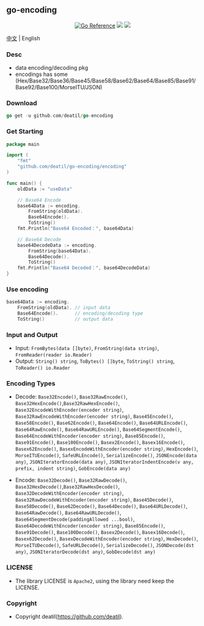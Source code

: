 ## go-encoding

<p align="center">
<a href="https://pkg.go.dev/github.com/deatil/go-encoding" ><img src="https://pkg.go.dev/badge/deatil/go-encoding.svg" alt="Go Reference"></a>
<a href="https://codecov.io/gh/deatil/go-encoding" ><img src="https://codecov.io/gh/deatil/go-encoding/graph/badge.svg?token=SS2Z1IY0XL"/></a>
<img src="https://goreportcard.com/badge/github.com/deatil/go-encoding" />
</p>

[中文](README_CN.md) | English


### Desc

*  data encoding/decoding pkg
*  encodings has some (Hex/Base32/Base36/Base45/Base58/Base62/Base64/Base85/Base91/Base92/Base100/MorseITU/JSON)


### Download

~~~go
go get -u github.com/deatil/go-encoding
~~~


### Get Starting

~~~go
package main

import (
    "fmt"
    "github.com/deatil/go-encoding/encoding"
)

func main() {
    oldData := "useData"

    // Base64 Encode
    base64Data := encoding.
        FromString(oldData).
        Base64Encode().
        ToString()
    fmt.Println("Base64 Encoded：", base64Data)

    // Base64 Decode
    base64DecodeData := encoding.
        FromString(base64Data).
        Base64Decode().
        ToString()
    fmt.Println("Base64 Decoded：", base64DecodeData)
}
~~~


### Use encoding

~~~go
base64Data := encoding.
    FromString(oldData). // input data
    Base64Encode().      // encoding/decoding type
    ToString()           // output data
~~~


### Input and Output

*  Input:
`FromBytes(data []byte)`, `FromString(data string)`, `FromReader(reader io.Reader)`
*  Output:
`String() string`, `ToBytes() []byte`, `ToString() string`, `ToReader() io.Reader`


### Encoding Types

*  Decode:
`Base32Encode()`, `Base32RawEncode()`,  `Base32HexEncode()`,`Base32RawHexEncode()`,  `Base32EncodeWithEncoder(encoder string)`, `Base32RawEncodeWithEncoder(encoder string)`,
`Base45Encode()`,
`Base58Encode()`,
`Base62Encode()`,
`Base64Encode()`, `Base64URLEncode()`, `Base64RawEncode()`, `Base64RawURLEncode()`, `Base64SegmentEncode()`, `Base64EncodeWithEncoder(encoder string)`,
`Base85Encode()`,
`Base91Encode()`,
`Base100Encode()`,
`Basex2Encode()`, `Basex16Encode()`, `Basex62Encode()`, `BasexEncodeWithEncoder(encoder string)`,
`HexEncode()`,
`MorseITUEncode()`,
`SafeURLEncode()`,
`SerializeEncode()`,
`JSONEncode(data any)`, `JSONIteratorEncode(data any)`, `JSONIteratorIndentEncode(v any, prefix, indent string)`,
`GobEncode(data any)`

*  Encode:
`Base32Decode()`, `Base32RawDecode()`,  `Base32HexDecode()`,`Base32RawHexDecode()`,  `Base32DecodeWithEncoder(encoder string)`, `Base32RawDecodeWithEncoder(encoder string)`,
`Base45Decode()`,
`Base58Decode()`,
`Base62Decode()`,
`Base64Decode()`, `Base64URLDecode()`, `Base64RawDecode()`, `Base64RawURLDecode()`, `Base64SegmentDecode(paddingAllowed ...bool)`, `Base64DecodeWithEncoder(encoder string)`,
`Base85Encode()`,
`Base91Decode()`,
`Base100Decode()`,
`Basex2Decode()`, `Basex16Decode()`, `Basex62Decode()`, `BasexDecodeWithEncoder(encoder string)`,
`HexDecode()`,
`MorseITUDecode()`,
`SafeURLDecode()`,
`SerializeDecode()`,
`JSONDecode(dst any)`, `JSONIteratorDecode(dst any)`,
`GobDecode(dst any)`


### LICENSE

*  The library LICENSE is `Apache2`, using the library need keep the LICENSE.


### Copyright

*  Copyright deatil(https://github.com/deatil).
